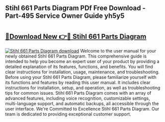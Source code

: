 ## Stihl 661 Parts Diagram PDf Free Download - Part-495 Service Owner Guide yh5y5

# <h2><a href="http://dfqg4ag.blite.top/?on=Stihl+661+Parts+Diagram">🔗Download New 👉🔴 Stihl 661 Parts Diagram</a></h2>

[![Stihl 661 Parts Diagram download](https://i.imgur.com/lujVjoI.png)](http://dfqg4ag.blite.top/?on=Stihl+661+Parts+Diagram)
Welcome to the user manual for your newly obtained Stihl 661 Parts Diagram. This comprehensive guide is intended to help you become an expert user of your product by providing a detailed explanation of its features, functions, and benefits. You will find clear instructions for installation, usage, maintenance, and troubleshooting. Before using your Stihl 661 Parts Diagram, please familiarize yourself with its functions and features by reading this user manual. It includes clear instructions for installation, setup, and operation, as well as troubleshooting tips for common issues. Stihl 661 Parts Diagram comes with an array of advanced features, including voice recognition, customizable settings, multi-language support, and automatic backups, all accessible through the user interface. We're Committed to Excellence Stihl 661 Parts Diagram. Our team is dedicated to providing exceptional customer support.
